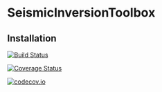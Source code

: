 # SeismicInversionToolbox

## Installation


[![Build Status](https://travis-ci.org/pawbz/SIT.jl.svg?branch=master)](https://travis-ci.org/pawbz/SIT.jl)

[![Coverage Status](https://coveralls.io/repos/pawbz/SIT.jl/badge.svg?branch=master&service=github)](https://coveralls.io/github/pawbz/SIT.jl?branch=master)

[![codecov.io](http://codecov.io/github/pawbz/SIT.jl/coverage.svg?branch=master)](http://codecov.io/github/pawbz/SIT.jl?branch=master)
